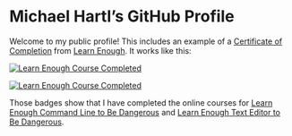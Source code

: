 # Michael Hartl’s GitHub Profile

Welcome to my public profile! This includes an example of a [Certificate of Completion](https://www.learnenough.com/certificates/mhartl) from [Learn Enough](https://www.learnenough.com/). It works like this:

[![Learn Enough Course Completed](https://www.learnenough.com/certificates/mhartl/command-line-tutorial.svg)](https://www.learnenough.com/certificates/mhartl)

[![Learn Enough Course Completed](https://www.learnenough.com/certificates/mhartl/text-editor-tutorial.svg)](https://www.learnenough.com/certificates/mhartl)

Those badges show that I have completed the  online courses for [Learn Enough Command Line to Be Dangerous](https://www.learnenough.com/command-line) and [Learn Enough Text Editor to Be Dangerous](https://www.learnenough.com/text-editor).
